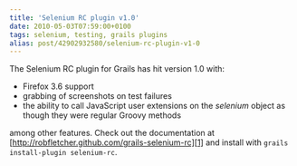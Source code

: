```yaml
---
title: 'Selenium RC plugin v1.0'
date: 2010-05-03T07:59:00+0100
tags: selenium, testing, grails plugins
alias: post/42902932580/selenium-rc-plugin-v1-0
---
```


The Selenium RC plugin for Grails has hit version 1.0 with:

* Firefox 3.6 support
* grabbing of screenshots on test failures
* the ability to call JavaScript user extensions on the _selenium_ object as though they were regular Groovy methods

among other features. Check out the documentation at [http://robfletcher.github.com/grails-selenium-rc][1] and install with `grails install-plugin selenium-rc`.

[1]: http://robfletcher.github.com/grails-selenium-rc

